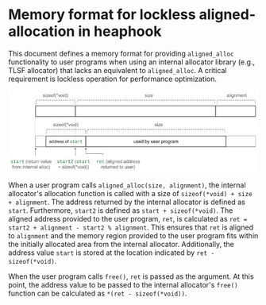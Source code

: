 # Memory format for lockless aligned-allocation in heaphook

This document defines a memory format for providing `aligned_alloc` functionality to user programs when using an internal allocator library (e.g., TLSF allocator) that lacks an equivalent to `aligned_alloc`.
A critical requirement is lockless operation for performance optimization.

![heaphook alignment](./heaphook_alignment.jpeg "heaphook alignment")

When a user program calls `aligned_alloc(size, alignment)`, the internal allocator's allocation function is called with a size of `sizeof(*void) + size + alignment`.
The address returned by the internal allocator is defined as `start`.
Furthermore, `start2` is defined as `start + sizeof(*void)`.
The aligned address provided to the user program, `ret`, is calculated as `ret = start2 + alignment - start2 % alignment`.
This ensures that `ret` is aligned to `alignment` and the memory region provided to the user program fits within the initially allocated area from the internal allocator.
Additionally, the address value `start` is stored at the location indicated by `ret - sizeof(*void)`.

When the user program calls `free()`, `ret` is passed as the argument.
At this point, the address value to be passed to the internal allocator's `free()` function can be calculated as `*(ret - sizeof(*void))`.

